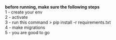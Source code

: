 <b> before running, make sure the following steps </b> <br>
1 - create your env <br>
2 - activate <br>
3 - run this command > <span> pip install -r requirements.txt </span> <br>
4 - make migrations <br>
5 - you are good to go <br>
